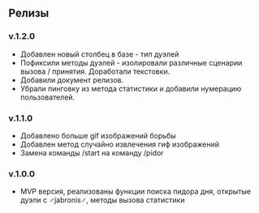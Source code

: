 ## Релизы

### v.1.2.0
- Добавлен новый столбец в базе - тип дуэлей
- Пофиксили методы дуэлей - изолировали различные сценарии вызова / принятия. Доработали текстовки.
- Добавили документ релизов. 
- Убрали пинговку из метода статистики и добавили нумерацию пользователей.
### v.1.1.0
- Добавлено больше gif изображений борьбы
- Добавлен метод случайно извлечения гиф изображений
- Замена команды /start на команду /pidor

### v.1.0.0
- MVP версия, реализованы функции поиска пидора дня, открытые дуэли с ♂jabronis♂, методы вызова статистики
